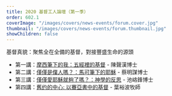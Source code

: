```yaml
---
title: 2020 基督工人論壇（第一季）
order: 602.1
coverImage: "/images/covers/news-events/forum.cover.jpg"
thumbnail: "/images/covers/news-events/forum.thumbnail.jpg"
showChildren: false
---
```


基督真貌：聚焦全在全備的基督，對接豐盛生命的源頭

- 第一講：[摩西筆下的我：五經裡的基督](/zh/news-events/forum/2020/1) - 陳聲漢博士
- 第二講：[僅僅是僕人嗎？：馬可筆下的耶穌](/zh/news-events/forum/2020/2) - 蔡明謀博士
- 第三講：[僅僅愛耶穌就夠了嗎？：神學的反思](/zh/news-events/forum/2020/3) - 池峈鋒博士
- 第四講：[舊约的中心: 以賽亞書中的基督](/zh/news-events/forum/2020/4) - 葉裕波牧師
